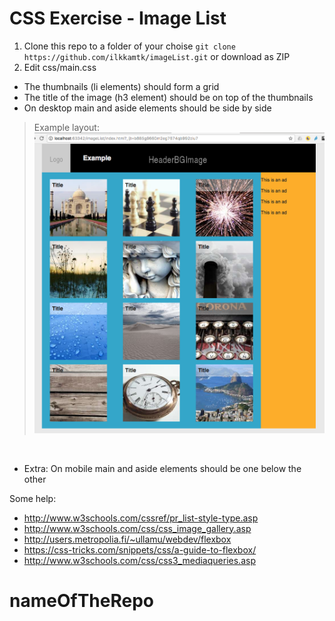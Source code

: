 # CSS Exercise - Image List

1. Clone this repo to a folder of your choise `git clone https://github.com/ilkkamtk/imageList.git` or download as ZIP
2. Edit css/main.css
  * The thumbnails (li elements) should form a grid
  * The title of the image (h3 element) should be on top of the thumbnails
  * On desktop main and aside elements should be side by side
  
>Example layout:
![Example layout](img/example.png)
  
  
  * Extra: On mobile main and aside elements should be one below the other
  
Some help:
  * http://www.w3schools.com/cssref/pr_list-style-type.asp
  * http://www.w3schools.com/css/css_image_gallery.asp
  * http://users.metropolia.fi/~ullamu/webdev/flexbox
  * https://css-tricks.com/snippets/css/a-guide-to-flexbox/
  * http://www.w3schools.com/css/css3_mediaqueries.asp
# nameOfTheRepo
